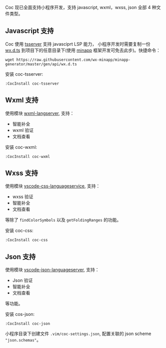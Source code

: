Coc 现已全面支持小程序开发，支持 javascript, wxml，wxss, json 全部 4 种文件类型。

## Javascript 支持

Coc 使用 [tsserver](<https://github.com/Microsoft/TypeScript/wiki/Standalone-Server-(tsserver)>) 支持 javasciprt LSP 能力， 小程序开发时需要复制一份 [wx.d.ts](https://github.com/wx-minapp/minapp-generator/blob/master/gen/api/wx.d.ts) 到项目下的任意目录下(使用 [minapp](https://github.com/qiu8310/minapp/tree/master/schema) 框架开发可免去此步)。快捷命令：

    wget https://raw.githubusercontent.com/wx-minapp/minapp-generator/master/gen/api/wx.d.ts

安装 coc-tsserver:

    :CocInstall coc-tsserver

## Wxml 支持

使用模块 [wxml-langserver](https://www.npmjs.com/package/wxml-langserver), 支持：

- 智能补全
- wxml 验证
- 文档查看

安装 coc-wxml:

    :CocInstall coc-wxml

## Wxss 支持

使用模块 [vscode-css-languageservice](https://github.com/Microsoft/vscode-css-languageservice), 支持：

- wxss 验证
- 智能补全
- 文档查看

等除了 `findColorSymbols` 以及 `getFoldingRanges` 的功能。

安装 coc-css:

    :CocInstall coc-css

## Json 支持

使用模块 [vscode-json-languageserver](https://www.npmjs.com/package/vscode-json-languageserver), 支持：

- Json 验证
- 智能补全
- 文档查看

等功能。

安装 cos-json:

    :CocInstall coc-json

小程序目录下创建文件 `.vim/coc-settings.json`, 配置关联的 json scheme `"json.schemas"`。
